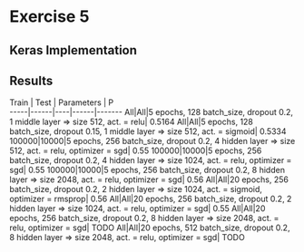 # Exercise 5

## Keras Implementation



## Results

Train | Test | Parameters | P	
-----|------|----|------|-------
All|All|5 epochs, 128 batch_size, dropout 0.2, 1 middle layer => size 512, act. = relu| 0.5164
All|All|5 epochs, 128 batch_size, dropout 0.15, 1 middle layer => size 512, act. = sigmoid| 0.5334
100000|10000|5 epochs, 256 batch_size, dropout 0.2, 4 hidden layer => size 512, act. = relu, optimizer = sgd| 0.55
100000|10000|5 epochs, 256 batch_size, dropout 0.2, 4 hidden layer => size 1024, act. = relu, optimizer = sgd| 0.55
100000|10000|5 epochs, 256 batch_size, dropout 0.2, 8 hidden layer => size 2048, act. = relu, optimizer = sgd| 0.56
All|All|20 epochs, 256 batch_size, dropout 0.2, 2 hidden layer => size 1024, act. = sigmoid, optimizer = rmsprop| 0.56
All|All|20 epochs, 256 batch_size, dropout 0.2, 2 hidden layer => size 1024, act. = relu, optimizer = sgd| 0.55
All|All|20 epochs, 256 batch_size, dropout 0.2, 8 hidden layer => size 2048, act. = relu, optimizer = sgd| TODO
All|All|20 epochs, 512 batch_size, dropout 0.2, 8 hidden layer => size 2048, act. = relu, optimizer = sgd| TODO 
